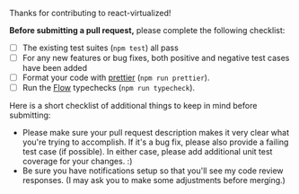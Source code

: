 Thanks for contributing to react-virtualized!

**Before submitting a pull request,** please complete the following checklist:

- [ ] The existing test suites (`npm test`) all pass
- [ ] For any new features or bug fixes, both positive and negative test cases have been added
- [ ] Format your code with [prettier](https://github.com/prettier/prettier) (`npm run prettier`).
- [ ] Run the [Flow](https://flowtype.org/) typechecks (`npm run typecheck`).

Here is a short checklist of additional things to keep in mind before submitting:
* Please make sure your pull request description makes it very clear what you're trying to accomplish. If it's a bug fix, please also provide a failing test case (if possible). In either case, please add additional unit test coverage for your changes. :)
* Be sure you have notifications setup so that you'll see my code review responses. (I may ask you to make some adjustments before merging.)

